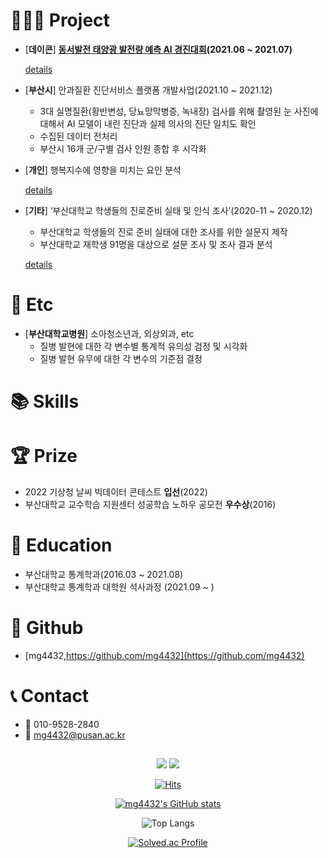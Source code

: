 #
# 👨🏻‍💻 Project

- [**데이콘**] **[동서발전 태양광 발전량 예측 AI 경진대회](https://dacon.io/competitions/official/235720/overview/description)(2021.06 ~ 2021.07)**
    
    [details](https://www.notion.so/details-fddbf2b17ad344a6b2350c9f1b8507a9)
    
- [**부산시**] 안과질환 진단서비스 플랫폼 개발사업(2021.10 ~ 2021.12)
    - 3대 실명질환(황반변성, 당뇨망막병증, 녹내장) 검사를 위해 촬영된 눈 사진에 대해서 AI 모델이 내린 진단과 실제 의사의 진단 일치도 확인
    - 수집된 데이터 전처리
    - 부산시 16개 군/구별 검사 인원 종합 후 시각화
- [**개인**] 행복지수에 영향을 미치는 요인 분석
    
    [details](https://www.notion.so/details-1711219bfe17413492eb09688dae4bef)
    
- [**기타**] ‘부산대학교 학생들의 진로준비 실태 및 인식 조사’(2020-11 ~ 2020.12)
    - 부산대학교 학생들의 진로 준비 실태에 대한 조사를 위한 설문지 제작
    - 부산대학교 재학생 91명을 대상으로 설문 조사 및 조사 결과 분석
    
    [details](https://www.notion.so/details-63842f7a9a314697a0ae8f84278e57a1)
    

# 🏫 Etc

- [**부산대학교병원**] 소아청소년과,  외상외과, etc
    - 질병 발현에 대한 각 변수별 통계적 유의성 검정 및 시각화
    - 질병 발현 유무에 대한 각 변수의 기준점 결정

# 📚 Skills


# 🏆 Prize
- 2022 기상청 날씨 빅데이터 콘테스트 **입선**(2022)
- 부산대학교 교수학습 지원센터 성공학습 노하우 공모전 **우수상**(2016)

# 🏫 Education

- 부산대학교 통계학과(2016.03 ~ 2021.08)
- 부산대학교 통계학과 대학원 석사과정 (2021.09 ~ )

# 🌱 Github

- [mg4432,https://github.com/mg4432](https://github.com/mg4432)

# 📞 Contact

- 📱 010-9528-2840
- 📧 mg4432@pusan.ac.kr

<div align=center>

## 
<img src="https://img.shields.io/badge/Python-3776AB?style=for-the-badge&logo=Python&logoColor=white">

<img src="https://img.shields.io/badge/R-276DC3?style=for-the-badge&logo=R&logoColor=white">

 
[![Hits](https://hits.seeyoufarm.com/api/count/incr/badge.svg?url=https%3A%2F%2Fgithub.com%2Fmg4432&count_bg=%2379C83D&title_bg=%23555555&icon=&icon_color=%23E7E7E7&title=hits&edge_flat=false)](https://hits.seeyoufarm.com)
 
[![mg4432's GitHub stats](https://github-readme-stats.vercel.app/api?username=mg4432&theme=dracula)](https://github.com/mg4432/) 
   
![Top Langs](https://github-readme-stats.vercel.app/api/top-langs/?username=mg4432&layout=compact&theme=tokyonight)

[![Solved.ac Profile](http://mazassumnida.wtf/api/generate_badge?boj=mg4432)](https://solved.ac/mg4432)<br/>


</div>











